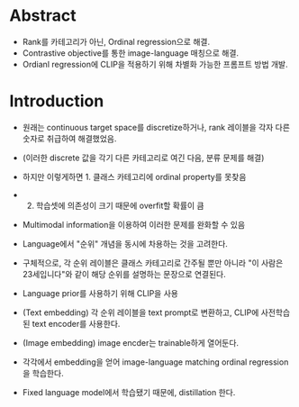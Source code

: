 # Abstract
- Rank를 카테고리가 아닌, Ordinal regression으로 해결.
- Contrastive objective를 통한 image-language 매칭으로 해결.
- Ordianl regression에 CLIP을 적용하기 위해 차별화 가능한 프롬프트 방법 개발.

# Introduction
- 원래는 continuous target space를 discretize하거나, rank 레이블을 각자 다른 숫자로 취급하여 해결했었음.
- (이러한 discrete 값을 각기 다른 카테고리로 여긴 다음, 분류 문제를 해결)
- 하지만 이렇게하면 1. 클래스 카테고리에 ordinal property를 못찾음
- 2. 학습셋에 의존성이 크기 때문에 overfit할 확률이 큼
- Multimodal information을 이용하여 이러한 문제를 완화할 수 있음

- Language에서 "순위" 개념을 동시에 차용하는 것을 고려한다.
- 구체적으로, 각 순위 레이블은 클래스 카테고리로 간주될 뿐만 아니라 "이 사람은 23세입니다"와 같이 해당 순위를 설명하는 문장으로 연결된다.
  
- Language prior를 사용하기 위해 CLIP을 사용
- (Text embedding) 각 순위 레이블을 text prompt로 변환하고, CLIP에 사전학습된 text encoder를 사용한다.
- (Image embedding) image encder는 trainable하게 열어둔다.
- 각각에서 embedding을 얻어 image-language matching ordinal regression을 학습한다.
- Fixed language model에서 학습됐기 때문에, distillation 한다.
